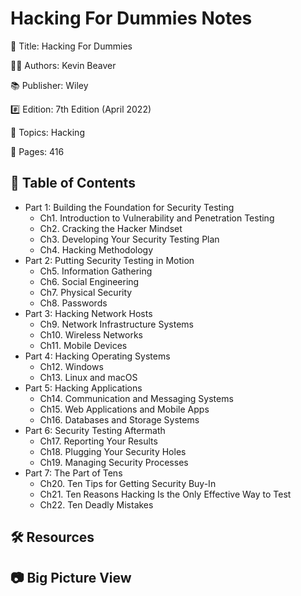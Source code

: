# Hacking For Dummies Notes

📕 Title: Hacking For Dummies

👨‍💻 Authors: Kevin Beaver

📚 Publisher: Wiley

#️⃣ Edition: 7th Edition (April 2022)

💾 Topics: Hacking

📄 Pages: 416

## 📝 Table of Contents

- Part 1: Building the Foundation for Security Testing
  - Ch1. Introduction to Vulnerability and Penetration Testing
  - Ch2. Cracking the Hacker Mindset
  - Ch3. Developing Your Security Testing Plan
  - Ch4. Hacking Methodology
- Part 2: Putting Security Testing in Motion
  - Ch5. Information Gathering
  - Ch6. Social Engineering
  - Ch7. Physical Security
  - Ch8. Passwords
- Part 3: Hacking Network Hosts
  - Ch9. Network Infrastructure Systems
  - Ch10. Wireless Networks
  - Ch11. Mobile Devices
- Part 4: Hacking Operating Systems
  - Ch12. Windows
  - Ch13. Linux and macOS
- Part 5: Hacking Applications
  - Ch14. Communication and Messaging Systems
  - Ch15. Web Applications and Mobile Apps
  - Ch16. Databases and Storage Systems
- Part 6: Security Testing Aftermath
  - Ch17. Reporting Your Results
  - Ch18. Plugging Your Security Holes
  - Ch19. Managing Security Processes
- Part 7: The Part of Tens
  - Ch20. Ten Tips for Getting Security Buy-In
  - Ch21. Ten Reasons Hacking Is the Only Effective Way to Test
  - Ch22. Ten Deadly Mistakes

## 🛠️ Resources

## 📷 Big Picture View
